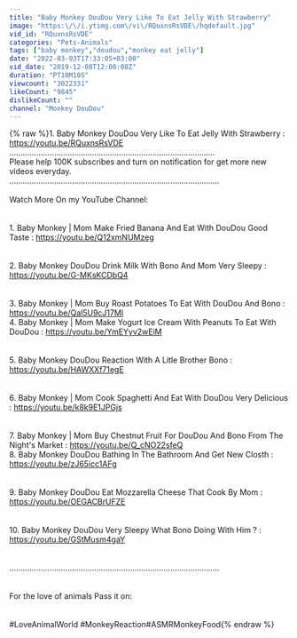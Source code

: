 ```yaml
---
title: "Baby Monkey DouDou Very Like To Eat Jelly With Strawberry"
image: "https:\/\/i.ytimg.com\/vi\/RQuxnsRsVDE\/hqdefault.jpg"
vid_id: "RQuxnsRsVDE"
categories: "Pets-Animals"
tags: ["baby monkey","doudou","monkey eat jelly"]
date: "2022-03-03T17:33:05+03:00"
vid_date: "2019-12-08T12:00:08Z"
duration: "PT10M10S"
viewcount: "3022331"
likeCount: "9845"
dislikeCount: ""
channel: "Monkey DouDou"
---
```

{% raw %}1. Baby Monkey DouDou Very Like To Eat Jelly With Strawberry : <a rel="nofollow" target="blank" href="https://youtu.be/RQuxnsRsVDE">https://youtu.be/RQuxnsRsVDE</a><br />............................................................................................<br />Please help 100K subscribes and turn on notification for get more new videos everyday. <br />..............................................................................................<br /><br />Watch More On my YouTube Channel:<br /><br /><br /> 1. Baby Monkey | Mom Make Fried Banana And Eat With DouDou Good Taste : <a rel="nofollow" target="blank" href="https://youtu.be/Q12xmNUMzeg">https://youtu.be/Q12xmNUMzeg</a><br /><br /><br /> 2. Baby Monkey DouDou Drink Milk With Bono And Mom Very Sleepy : <a rel="nofollow" target="blank" href="https://youtu.be/G-MKsKCDbQ4">https://youtu.be/G-MKsKCDbQ4</a><br /><br /><br /> 3. Baby Monkey | Mom Buy Roast Potatoes To Eat With DouDou And Bono : <a rel="nofollow" target="blank" href="https://youtu.be/Qal5U9cJ17MI">https://youtu.be/Qal5U9cJ17MI</a><br /> 4. Baby Monkey | Mom Make Yogurt Ice Cream With Peanuts To Eat With DouDou : <a rel="nofollow" target="blank" href="https://youtu.be/YmEYyv2wEiM">https://youtu.be/YmEYyv2wEiM</a><br /><br /><br /> 5. Baby Monkey DouDou Reaction With A Litle Brother Bono : <a rel="nofollow" target="blank" href="https://youtu.be/HAWXXf71egE">https://youtu.be/HAWXXf71egE</a><br /><br /><br /> 6. Baby Monkey | Mom Cook Spaghetti And Eat With DouDou Very Delicious : <a rel="nofollow" target="blank" href="https://youtu.be/k8k9E1JPGjs">https://youtu.be/k8k9E1JPGjs</a><br /><br /><br /> 7. Baby Monkey | Mom Buy Chestnut Fruit For DouDou And Bono From The Night's Market : <a rel="nofollow" target="blank" href="https://youtu.be/Q_cNO22sfeQ">https://youtu.be/Q_cNO22sfeQ</a><br /> 8. Baby Monkey DouDou Bathing In The Bathroom And Get New Closth : <a rel="nofollow" target="blank" href="https://youtu.be/zJ65icc1AFg">https://youtu.be/zJ65icc1AFg</a><br /><br /><br /> 9. Baby Monkey DouDou Eat Mozzarella Cheese That Cook By Mom : <a rel="nofollow" target="blank" href="https://youtu.be/OEGACBrUFZE">https://youtu.be/OEGACBrUFZE</a><br /><br /><br /> 10. Baby Monkey DouDou Very Sleepy What Bono Doing With Him ? : <a rel="nofollow" target="blank" href="https://youtu.be/GStMusm4gaY">https://youtu.be/GStMusm4gaY</a><br /><br /><br />..............................................................................................<br /><br /><br /> For the love of animals Pass it on:<br /><br /><br />#LoveAnimalWorld #MonkeyReaction#ASMRMonkeyFood{% endraw %}

